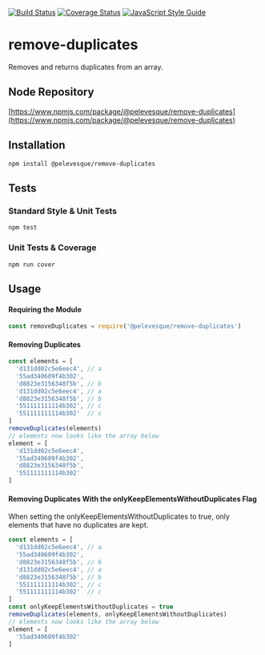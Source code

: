 [![Build Status](https://travis-ci.org/pelevesque/remove-duplicates.svg?branch=master)](https://travis-ci.org/pelevesque/remove-duplicates)
[![Coverage Status](https://coveralls.io/repos/github/pelevesque/remove-duplicates/badge.svg?branch=master)](https://coveralls.io/github/pelevesque/remove-duplicates?branch=master)
[![JavaScript Style Guide](https://img.shields.io/badge/code_style-standard-brightgreen.svg)](https://standardjs.com)

# remove-duplicates

Removes and returns duplicates from an array.

## Node Repository

[https://www.npmjs.com/package/@pelevesque/remove-duplicates](https://www.npmjs.com/package/@pelevesque/remove-duplicates)

## Installation

`npm install @pelevesque/remove-duplicates`

## Tests

### Standard Style & Unit Tests

`npm test`

### Unit Tests & Coverage

`npm run cover`

## Usage

#### Requiring the Module

```js
const removeDuplicates = require('@pelevesque/remove-duplicates')
```

#### Removing Duplicates

```js
const elements = [
  'd131dd02c5e6eec4', // a
  '55ad340609f4b302',
  'd8823e3156348f5b', // b
  'd131dd02c5e6eec4', // a
  'd8823e3156348f5b', // b
  '551111111114b302', // c
  '551111111114b302'  // c
]
removeDuplicates(elements)
// elements now looks like the array below
element = [
  'd131dd02c5e6eec4',
  '55ad340609f4b302',
  'd8823e3156348f5b',
  '551111111114b302'
]
```

#### Removing Duplicates With the onlyKeepElementsWithoutDuplicates Flag

When setting the onlyKeepElementsWithoutDuplicates to true, only elements that
have no duplicates are kept.

```js
const elements = [
  'd131dd02c5e6eec4', // a
  '55ad340609f4b302',
  'd8823e3156348f5b', // b
  'd131dd02c5e6eec4', // a
  'd8823e3156348f5b', // b
  '551111111114b302', // c
  '551111111114b302'  // c
]
const onlyKeepElementsWithoutDuplicates = true
removeDuplicates(elements, onlyKeepElementsWithoutDuplicates)
// elements now looks like the array below
element = [
  '55ad340609f4b302'
]
```
